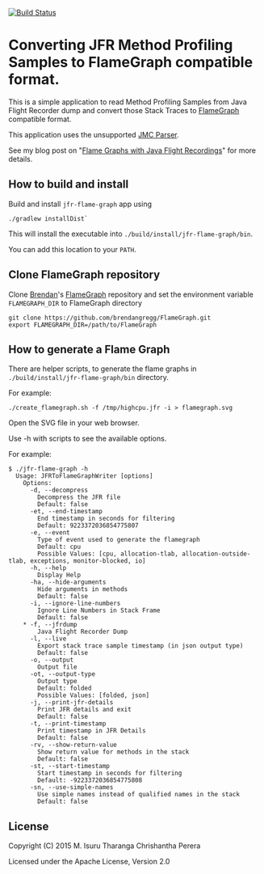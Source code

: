 [![Build Status](https://travis-ci.org/chrishantha/jfr-flame-graph.svg?branch=master)](https://travis-ci.org/chrishantha/jfr-flame-graph)

Converting JFR Method Profiling Samples to FlameGraph compatible format.
========================================================================

This is a simple application to read Method Profiling Samples from Java Flight Recorder dump and convert those Stack Traces to [FlameGraph] compatible format.

[FlameGraph]: https://github.com/brendangregg/FlameGraph

This application uses the unsupported [JMC Parser].

[JMC Parser]: http://hirt.se/blog/?p=446

See my blog post on "[Flame Graphs with Java Flight Recordings]" for more details.

[Flame Graphs with Java Flight Recordings]: http://isuru-perera.blogspot.com/2015/05/flame-graphs-with-java-flight-recordings.html

## How to build and install

Build and install `jfr-flame-graph` app using

```
./gradlew installDist`
```

This will install the executable into `./build/install/jfr-flame-graph/bin`.

You can add this location to your `PATH`.

## Clone FlameGraph repository

Clone [Brendan]'s [FlameGraph] repository and set the environment variable `FLAMEGRAPH_DIR` to FlameGraph directory

[Brendan]: http://www.brendangregg.com/bio.html

```
git clone https://github.com/brendangregg/FlameGraph.git
export FLAMEGRAPH_DIR=/path/to/FlameGraph
```

## How to generate a Flame Graph

There are helper scripts, to generate the flame graphs in `./build/install/jfr-flame-graph/bin` directory.

For example:

```
./create_flamegraph.sh -f /tmp/highcpu.jfr -i > flamegraph.svg
```
Open the SVG file in your web browser.

Use -h with scripts to see the available options.

For example:
```
$ ./jfr-flame-graph -h
  Usage: JFRToFlameGraphWriter [options]
    Options:
      -d, --decompress
        Decompress the JFR file
        Default: false
      -et, --end-timestamp
        End timestamp in seconds for filtering
        Default: 9223372036854775807
      -e, --event
        Type of event used to generate the flamegraph
        Default: cpu
        Possible Values: [cpu, allocation-tlab, allocation-outside-tlab, exceptions, monitor-blocked, io]
      -h, --help
        Display Help
      -ha, --hide-arguments
        Hide arguments in methods
        Default: false
      -i, --ignore-line-numbers
        Ignore Line Numbers in Stack Frame
        Default: false
    * -f, --jfrdump
        Java Flight Recorder Dump
      -l, --live
        Export stack trace sample timestamp (in json output type)
        Default: false
      -o, --output
        Output file
      -ot, --output-type
        Output type
        Default: folded
        Possible Values: [folded, json]
      -j, --print-jfr-details
        Print JFR details and exit
        Default: false
      -t, --print-timestamp
        Print timestamp in JFR Details
        Default: false
      -rv, --show-return-value
        Show return value for methods in the stack
        Default: false
      -st, --start-timestamp
        Start timestamp in seconds for filtering
        Default: -9223372036854775808
      -sn, --use-simple-names
        Use simple names instead of qualified names in the stack
        Default: false
```

## License

Copyright (C) 2015 M. Isuru Tharanga Chrishantha Perera

Licensed under the Apache License, Version 2.0

